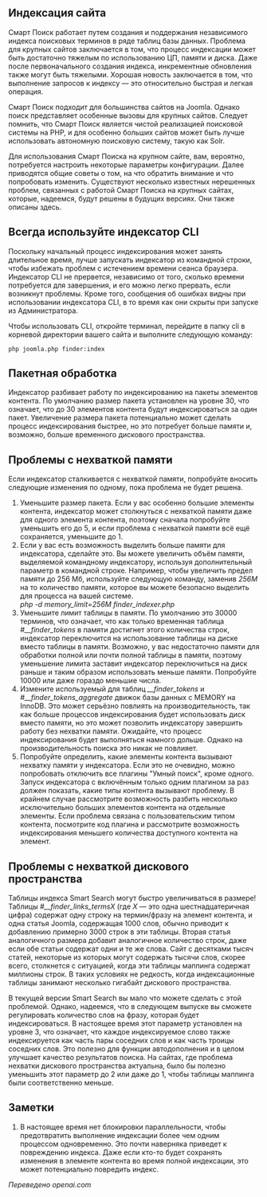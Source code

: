 <!-- Filename: Smart_Search_on_large_sites / Display title: Умный поиск на больших сайтах  -->

## Индексация сайта

Смарт Поиск работает путем создания и поддержания независимого индекса поисковых терминов в ряде таблиц базы данных. Проблема для крупных сайтов заключается в том, что процесс индексации может быть достаточно тяжелым по использованию ЦП, памяти и диска. Даже после первоначального создания индекса, инкрементные обновления также могут быть тяжелыми. Хорошая новость заключается в том, что выполнение запросов к индексу — это относительно быстрая и легкая операция.

Смарт Поиск подходит для большинства сайтов на Joomla. Однако поиск представляет особенные вызовы для крупных сайтов. Следует помнить, что Смарт Поиск является чистой реализацией поисковой системы на PHP, и для особенно больших сайтов может быть лучше использовать автономную поисковую систему, такую как Solr.

Для использования Смарт Поиска на крупном сайте, вам, вероятно, потребуется настроить некоторые параметры конфигурации. Далее приводятся общие советы о том, на что обратить внимание и что попробовать изменить. Существуют несколько известных нерешенных проблем, связанных с работой Смарт Поиска на крупных сайтах, которые, надеемся, будут решены в будущих версиях. Они также описаны здесь.

## Всегда используйте индексатор CLI

Поскольку начальный процесс индексирования может занять длительное время, лучше запускать индексатор из командной строки, чтобы избежать проблем с истечением времени сеанса браузера. Индексатор CLI не прервется, независимо от того, сколько времени потребуется для завершения, и его можно легко прервать, если возникнут проблемы. Кроме того, сообщения об ошибках видны при использовании индексатора CLI, в то время как они скрыты при запуске из Администратора.

Чтобы использовать CLI, откройте терминал, перейдите в папку cli в корневой директории вашего сайта и выполните следующую команду:

```
php joomla.php finder:index
```

## Пакетная обработка

Индексатор разбивает работу по индексированию на пакеты элементов контента. По умолчанию размер пакета установлен на уровне 30, что означает, что до 30 элементов контента будут индексироваться за один пакет. Увеличение размера пакета потенциально может сделать процесс индексирования быстрее, но это потребует больше памяти и, возможно, больше временного дискового пространства.

## Проблемы с нехваткой памяти

Если индексатор сталкивается с нехваткой памяти, попробуйте вносить следующие изменения по одному, пока проблема не будет решена.

1. Уменьшите размер пакета. Если у вас особенно большие элементы контента, индексатор может столкнуться с нехваткой памяти даже для одного элемента контента, поэтому сначала попробуйте уменьшить его до 5, и если проблема с нехваткой памяти всё ещё сохраняется, уменьшите до 1.
2. Если у вас есть возможность выделить больше памяти для индексатора, сделайте это. Вы можете увеличить объём памяти, выделяемой командному индексатору, используя дополнительный параметр в командной строке. Например, чтобы увеличить предел памяти до 256 Мб, используйте следующую команду, заменив *256M* на то количество памяти, которое вы можете безопасно выделить для процесса на вашей системе.<br>
   *php -d memory_limit=256M finder_indexer.php*
3. Уменьшите лимит таблицы в памяти. По умолчанию это 30000 терминов, что означает, что как только временная таблица *#__finder_tokens* в памяти достигнет этого количества строк, индексатор переключится на использование таблицы на диске вместо таблицы в памяти. Возможно, у вас недостаточно памяти для обработки полной или почти полной таблицы в памяти, поэтому уменьшение лимита заставит индексатор переключиться на диск раньше и таким образом использовать меньше памяти. Попробуйте 10000 или даже гораздо меньшие числа.
4. Измените используемый для таблиц *__finder_tokens* и *#__finder_tokens_aggregate* движок базы данных с MEMORY на InnoDB. Это может серьёзно повлиять на производительность, так как больше процессов индексирования будет использовать диск вместо памяти, но это может позволить индексатору завершить работу без нехватки памяти. Ожидайте, что процесс индексирования будет выполняться намного дольше. Однако на производительность поиска это никак не повлияет.
5. Попробуйте определить, какие элементы контента вызывают нехватку памяти у индексатора. Если это не очевидно, можно попробовать отключить все плагины "Умный поиск", кроме одного. Запуск индексатора с включённым только одним плагином за раз должен показать, какие типы контента вызывают проблему. В крайнем случае рассмотрите возможность разбить несколько исключительно больших элементов контента на отдельные элементы. Если проблема связана с пользовательским типом контента, посмотрите код плагина и рассмотрите возможность индексирования меньшего количества доступного контента на элемент.

## Проблемы с нехваткой дискового пространства

Таблицы индекса Smart Search могут быстро увеличиваться в размере! Таблицы *#__finder_links_termsX* (где *X* — это одна шестнадцатеричная цифра) содержат одну строку на термин/фразу на элемент контента, и одна статья Joomla, содержащая 1000 слов, обычно приводит к добавлению примерно 3000 строк в эти таблицы. Вторая статья аналогичного размера добавит аналогичное количество строк, даже если обе статьи содержат одни и те же слова. Сайт с десятками тысяч статей, некоторые из которых могут содержать тысячи слов, скорее всего, столкнется с ситуацией, когда эти таблицы маппинга содержат миллионы строк. В таких условиях не редкость, когда индексационные таблицы занимают несколько гигабайт дискового пространства.

В текущей версии Smart Search вы мало что можете сделать с этой проблемой. Однако, надеемся, что в следующем выпуске вы сможете регулировать количество слов на фразу, которая будет индексироваться. В настоящее время этот параметр установлен на уровне 3, что означает, что каждое индексируемое слово также индексируется как часть пары соседних слов и как часть троицы соседних слов. Это полезно для функции автодополнения и в целом улучшает качество результатов поиска. На сайтах, где проблема нехватки дискового пространства актуальна, было бы полезно уменьшить этот параметр до 2 или даже до 1, чтобы таблицы маппинга были соответственно меньше.

## Заметки

1. В настоящее время нет блокировки параллельности, чтобы предотвратить выполнение индексации более чем одним процессом одновременно. Это почти наверняка приведет к повреждению индекса. Даже если кто-то будет сохранять изменения в элементе контента во время полной индексации, это может потенциально повредить индекс.

*Переведено openai.com*  

